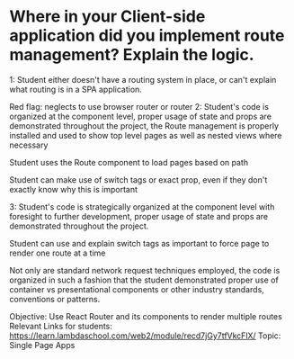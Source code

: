 # Where in your Client-side application did you implement route management? Explain the logic.

1: Student either doesn't have a routing system in place, or can't explain what routing is in a SPA application.

Red flag: neglects to use browser router or router 
2: Student's code is organized at the component level, proper usage of state and props are demonstrated throughout the project, the 
Route management is properly installed and used to show top level pages as well as nested views where necessary

Student uses the Route component to load pages based on path

Student can make use of switch tags or exact prop, even if they don't exactly know why this is important 

3: Student's code is strategically organized at the component level with foresight to further development, proper usage of state and props are demonstrated throughout the project.

Student can use and explain switch tags as important to force page to render one route at a time

Not only are standard network request techniques employed, the code is organized in such a fashion that the student demonstrated proper use of container vs presentational components or other industry standards, conventions or patterns.

Objective: Use React Router and its components to render multiple routes
Relevant Links for students: https://learn.lambdaschool.com/web2/module/recd7jGy7tfVkcFlX/
Topic: Single Page Apps